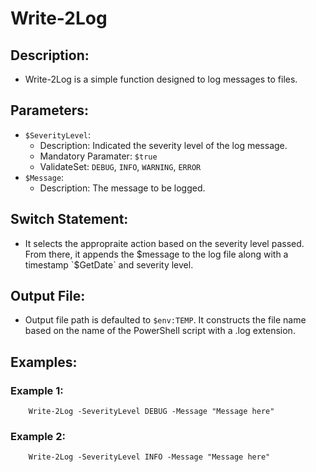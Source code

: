 # Write-2Log
 ## Description:
 * Write-2Log is a simple function designed to log messages to files.

## Parameters:
* `$SeverityLevel`:
    * Description: Indicated the severity level of the log message.
    * Mandatory Paramater: `$true`
    * ValidateSet: `DEBUG`, `INFO`, `WARNING`, `ERROR`
* `$Message`:
    * Description: The message to be logged.

## Switch Statement:
* It selects the appropraite action based on the severity level passed. From there, it appends the $message to the log file along with a timestamp `$GetDate` and severity level.

## Output File:
* Output file path is defaulted to `$env:TEMP`. It constructs the file name based on the name of the PowerShell script with a .log extension.

## Examples:
### Example 1:
```
    Write-2Log -SeverityLevel DEBUG -Message "Message here"
```
### Example 2:
```
    Write-2Log -SeverityLevel INFO -Message "Message here"
```